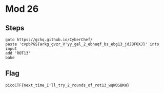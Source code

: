 # Mod 26

## Steps
```
goto https://gchq.github.io/CyberChef/
paste 'cvpbPGS{arkg_gvzr_V'yy_gel_2_ebhaqf_bs_ebg13_jdJBFOXJ}' into input
add 'ROT13'
bake
```

## Flag
```
picoCTF{next_time_I'll_try_2_rounds_of_rot13_wqWOSBKW}
```
